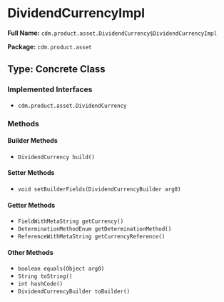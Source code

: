 # DividendCurrencyImpl

**Full Name:** `cdm.product.asset.DividendCurrency$DividendCurrencyImpl`

**Package:** `cdm.product.asset`

## Type: Concrete Class

### Implemented Interfaces

- `cdm.product.asset.DividendCurrency`

### Methods

#### Builder Methods

- `DividendCurrency build()`

#### Setter Methods

- `void setBuilderFields(DividendCurrencyBuilder arg0)`

#### Getter Methods

- `FieldWithMetaString getCurrency()`
- `DeterminationMethodEnum getDeterminationMethod()`
- `ReferenceWithMetaString getCurrencyReference()`

#### Other Methods

- `boolean equals(Object arg0)`
- `String toString()`
- `int hashCode()`
- `DividendCurrencyBuilder toBuilder()`

